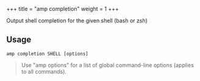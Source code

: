 +++
title = "amp completion"
weight = 1
+++

Output shell completion for the given shell (bash or zsh)

## Usage
```
amp completion SHELL [options]

```

> Use "amp options" for a list of global command-line options (applies to all commands).